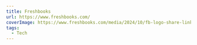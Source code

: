 ```yaml
---
title: Freshbooks
url: https://www.freshbooks.com/
coverImage: https://www.freshbooks.com/media/2024/10/fb-logo-share-link.png
tags:
  - Tech
---
```

